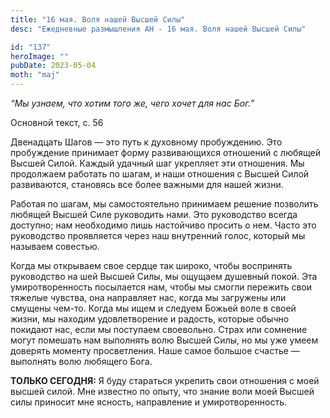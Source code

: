 ```yaml
---
title: "16 мая. Воля нашей Высшей Силы"
desc: "Ежедневные размышления АН - 16 мая. Воля нашей Высшей Силы"

id: "137"
heroImage: ""
pubDate: 2023-05-04
moth: "maj"
---
```


_“Мы узнаем, что хотим того же, чего хочет для нас Бог.”_

Основной текст, с. 56

Двенадцать Шагов — это путь к духовному пробуждению. Это пробуждение принимает
форму развивающихся отношений с любящей Высшей Силой. Каждый удачный шаг
укрепляет эти отношения. Мы продолжаем работать по шагам, и наши отношения с
Высшей Силой развиваются, становясь все более важными для нашей жизни.

Работая по шагам, мы самостоятельно принимаем решение позволить любящей Высшей
Силе руководить нами. Это руководство всегда доступно; нам необходимо лишь
настойчиво просить о нем. Часто это руководство проявляется через наш
внутренний голос, который мы называем совестью.

Когда мы открываем свое сердце так широко, чтобы воспринять руководство на шей
Высшей Силы, мы ощущаем душевный покой. Эта умиротворенность посылается нам,
чтобы мы смогли пережить свои тяжелые чувства, она направляет нас, когда мы
загружены или смущены чем-то. Когда мы ищем и следуем Божьей воле в своей
жизни, мы находим удовлетворение и радость, которые обычно покидают нас, если
мы поступаем своевольно. Страх или сомнение могут помешать нам выполнять волю
Высшей Силы, но мы уже умеем доверять моменту просветления. Наше самое большое
счастье — выполнять волю любящего Бога.

**ТОЛЬКО СЕГОДНЯ:** Я буду стараться укрепить свои отношения с моей высшей
силой. Мне известно по опыту, что знание воли моей Высшей силы приносит мне
ясность, направление и умиротворенность.
